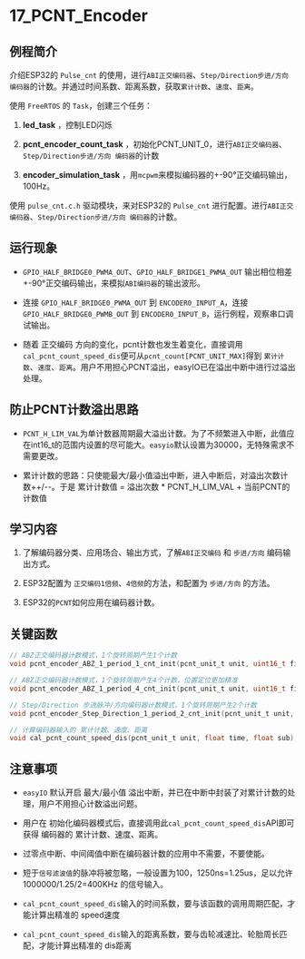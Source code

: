 # 17_PCNT_Encoder

## 例程简介

介绍ESP32的 `Pulse_cnt` 的使用，进行`ABI正交编码器`、`Step/Direction步进/方向 编码器`的计数。并通过时间系数、距离系数，获取`累计计数`、`速度`、`距离`。

使用 `FreeRTOS` 的 `Task`，创建三个任务：

1. **led_task** ，控制LED闪烁

2. **pcnt_encoder_count_task** ，初始化PCNT_UNIT_0，进行`ABI正交编码器`、`Step/Direction步进/方向 编码器`的计数

3. **encoder_simulation_task** ，用`mcpwm`来模拟编码器的+-90°正交编码输出，100Hz。

使用 `pulse_cnt.c.h` 驱动模块，来对ESP32的 `Pulse_cnt` 进行配置。进行`ABI正交编码器`、`Step/Direction步进/方向 编码器`的计数。


## 运行现象

* `GPIO_HALF_BRIDGE0_PWMA_OUT`、`GPIO_HALF_BRIDGE1_PWMA_OUT` 输出相位相差+-90°正交编码输出，来模拟`ABI编码器`的输出波形。
 
* 连接 `GPIO_HALF_BRIDGE0_PWMA_OUT` 到 `ENCODER0_INPUT_A`，连接 `GPIO_HALF_BRIDGE0_PWMB_OUT` 到 `ENCODER0_INPUT_B`，运行例程，观察串口调试输出。

* 随着 正交编码 方向的变化，pcnt计数也发生着变化，直接调用 `cal_pcnt_count_speed_dis`便可从`pcnt_count[PCNT_UNIT_MAX]`得到 `累计计数`、`速度`、`距离`。用户不用担心PCNT溢出，easyIO已在溢出中断中进行过溢出处理。


## 防止PCNT计数溢出思路

* `PCNT_H_LIM_VAL`为单计数器周期最大溢出计数。为了不频繁进入中断，此值应在int16_t的范围内设置的尽可能大。`easyio`默认设置为30000，无特殊需求不需要更改。

* 累计计数的思路：只使能最大/最小值溢出中断，进入中断后，对溢出次数计数++/--。于是 累计计数值 = 溢出次数 * PCNT_H_LIM_VAL + 当前PCNT的计数值


## 学习内容

1. 了解编码器分类、应用场合、输出方式，了解`ABI正交编码` 和 `步进/方向` 编码输出方式。

2. ESP32配置为 `正交编码1倍频`、`4倍频`的方法，和配置为 `步进/方向` 的方法。

3. ESP32的`PCNT`如何应用在编码器计数。


## 关键函数

```c
// ABZ正交编码器计数模式，1个旋转周期产生1个计数
void pcnt_encoder_ABZ_1_period_1_cnt_init(pcnt_unit_t unit, uint16_t filter_val, int Encoder_IO_A, int Encoder_IO_B);

// ABZ正交编码器计数模式，1个旋转周期产生4个计数，位置定位更加精准
void pcnt_encoder_ABZ_1_period_4_cnt_init(pcnt_unit_t unit, uint16_t filter_val, int Encoder_IO_A, int Encoder_IO_B);

// Step/Direction 步进脉冲/方向编码器计数模式，1个旋转周期产生2个计数
void pcnt_encoder_Step_Direction_1_period_2_cnt_init(pcnt_unit_t unit, uint16_t filter_val, int Encoder_IO_STEP, int Encoder_IO_DIR);

// 计算编码器输入的 累计计数、速度、距离
void cal_pcnt_count_speed_dis(pcnt_unit_t unit, float time, float sub);
```


## 注意事项

* `easyIO` 默认开启 最大/最小值 溢出中断，并已在中断中封装了对累计计数的处理，用户不用担心计数溢出问题。

* 用户在 初始化编码器模式后，直接调用此`cal_pcnt_count_speed_dis`API即可获得 编码器的 累计计数、速度、距离。

* 过零点中断、中间阈值中断在编码器计数的应用中不需要，不要使能。

* 短于`信号滤波值`的脉冲将被忽略，一般设置为100，1250ns=1.25us，足以允许 1000000/1.25/2=400KHz 的信号输入。

* `cal_pcnt_count_speed_dis`输入的时间系数，要与该函数的调用周期匹配，才能计算出精准的 speed速度

* `cal_pcnt_count_speed_dis`输入的距离系数，要与齿轮减速比、轮胎周长匹配，才能计算出精准的 dis距离
